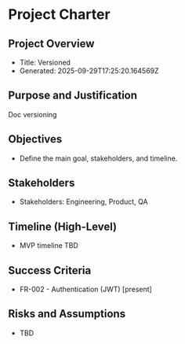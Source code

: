 # Project Charter

## Project Overview
- Title: Versioned
- Generated: 2025-09-29T17:25:20.164569Z

## Purpose and Justification
Doc versioning

## Objectives
- Define the main goal, stakeholders, and timeline.

## Stakeholders
- Stakeholders: Engineering, Product, QA

## Timeline (High-Level)
- MVP timeline TBD

## Success Criteria
- FR-002 - Authentication (JWT) [present]

## Risks and Assumptions
- TBD